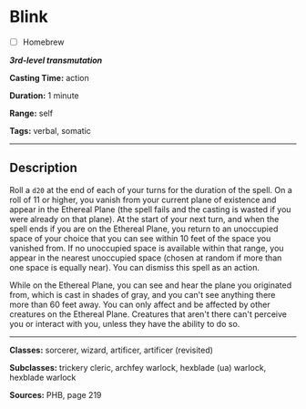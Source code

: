 # Blink

- [ ] Homebrew

***3rd-level transmutation***

**Casting Time:** action

**Duration:** 1 minute

**Range:** self

**Tags:** verbal, somatic

---

## Description
Roll a `d20` at the end of each of your turns for the duration of the spell.
On a roll of 11 or higher, you vanish from your current plane of existence and appear in the Ethereal Plane (the spell fails and the casting is wasted if you were already on that plane).
At the start of your next turn, and when the spell ends if you are on the Ethereal Plane, you return to an unoccupied space of your choice that you can see within 10 feet of the space you vanished from.
If no unoccupied space is available within that range, you appear in the nearest unoccupied space (chosen at random if more than one space is equally near).
You can dismiss this spell as an action.

While on the Ethereal Plane, you can see and hear the plane you originated from, which is cast in shades of gray, and you can't see anything there more than 60 feet away.
You can only affect and be affected by other creatures on the Ethereal Plane.
Creatures that aren't there can't perceive you or interact with you, unless they have the ability to do so.

---

**Classes:** sorcerer, wizard, artificer, artificer (revisited)

**Subclasses:** trickery cleric, archfey warlock, hexblade (ua) warlock, hexblade warlock

**Sources:** PHB, page 219
